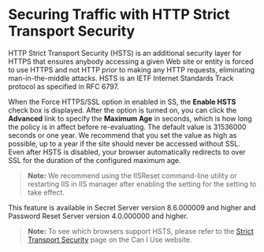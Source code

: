 [title]: # (Securing Traffic with HTTP Strict Transport Security)
[tags]: # (Networking,HSTS,HTTP,man-in-the-middle attack)
[priority]: # (1000)

# Securing Traffic with HTTP Strict Transport Security


HTTP Strict Transport Security (HSTS) is an additional security layer for HTTPS that ensures anybody accessing a given Web site or entity is forced to use HTTPS and not HTTP *prior* to making any HTTP requests, eliminating man-in-the-middle attacks. HSTS is an IETF Internet Standards Track protocol as specified in RFC 6797.

When the Force HTTPS/SSL option in enabled in SS, the **Enable HSTS** check box is displayed. After the option is turned on, you can click the **Advanced** link to specify the **Maximum Age** in seconds, which is how long the policy is in affect before re-evaluating. The default value is 31536000 seconds or one year. We recommend that you set the value as high as possible, up to a year if the site should never be accessed without SSL. Even after HSTS is disabled, your browser automatically redirects to over SSL for the duration of the configured maximum age.

> **Note:** We recommend using the IISReset command-line utility or restarting IIS in IIS manager after enabling the setting for the setting to take effect. 

This feature is available in Secret Server version 8.6.000009 and higher and Password Reset Server version 4.0.000000 and higher.

> **Note:** To see which browsers support HSTS, please refer to the [Strict Transport Security](http://caniuse.com/#feat=stricttransportsecurity) page on the Can I Use website.